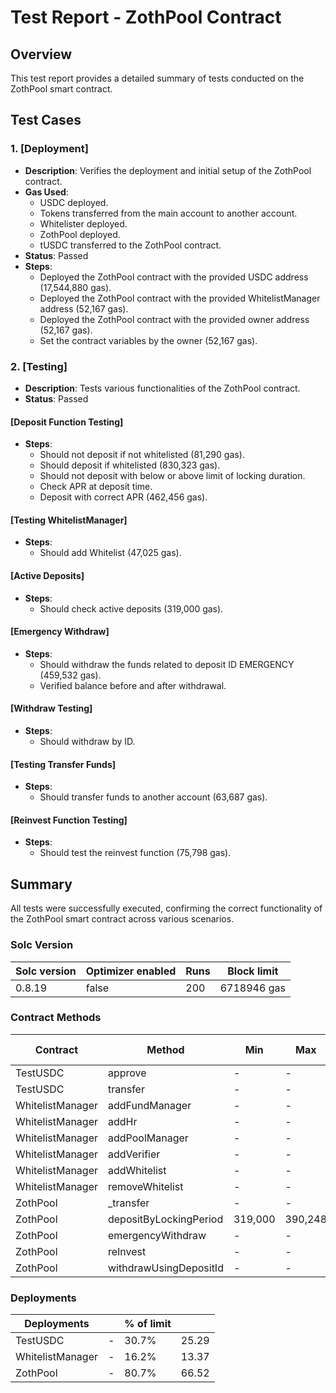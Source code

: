 
# Test Report - ZothPool Contract

## Overview

This test report provides a detailed summary of tests conducted on the ZothPool smart contract.

## Test Cases

### 1. [Deployment]

- **Description**: Verifies the deployment and initial setup of the ZothPool contract.
- **Gas Used**: 
  - USDC deployed.
  - Tokens transferred from the main account to another account.
  - Whitelister deployed.
  - ZothPool deployed.
  - tUSDC transferred to the ZothPool contract.
- **Status**: Passed
- **Steps**:
  - Deployed the ZothPool contract with the provided USDC address (17,544,880 gas).
  - Deployed the ZothPool contract with the provided WhitelistManager address (52,167 gas).
  - Deployed the ZothPool contract with the provided owner address (52,167 gas).
  - Set the contract variables by the owner (52,167 gas).

### 2. [Testing]

- **Description**: Tests various functionalities of the ZothPool contract.
- **Status**: Passed

#### [Deposit Function Testing]

- **Steps**:
  - Should not deposit if not whitelisted (81,290 gas).
  - Should deposit if whitelisted (830,323 gas).
  - Should not deposit with below or above limit of locking duration.
  - Check APR at deposit time.
  - Deposit with correct APR (462,456 gas).

#### [Testing WhitelistManager]

- **Steps**:
  - Should add Whitelist (47,025 gas).

#### [Active Deposits]

- **Steps**:
  - Should check active deposits (319,000 gas).

#### [Emergency Withdraw]

- **Steps**:
  - Should withdraw the funds related to deposit ID EMERGENCY (459,532 gas).
  - Verified balance before and after withdrawal.

#### [Withdraw Testing]

- **Steps**:
  - Should withdraw by ID.

#### [Testing Transfer Funds]

- **Steps**:
  - Should transfer funds to another account (63,687 gas).

#### [Reinvest Function Testing]

- **Steps**:
  - Should test the reinvest function (75,798 gas).

## Summary

All tests were successfully executed, confirming the correct functionality of the ZothPool smart contract across various scenarios.

### Solc Version

| Solc version       | Optimizer enabled | Runs | Block limit      |
|--------------------|-------------------|------|------------------|
| 0.8.19             | false             | 200  | 6718946 gas      |

### Contract Methods

| Contract          | Method                  | Min    | Max    | Avg    | # calls | USD (avg)      |
|-------------------|-------------------------|--------|--------|--------|---------|----------------|
| TestUSDC          | approve                 | -      | -      | 46,945 | 2       | 0.58           |
| TestUSDC          | transfer                | -      | -      | 52,167 | 14      | 0.64           |
| WhitelistManager  | addFundManager          | -      | -      | 46,959 | 1       | 0.58           |
| WhitelistManager  | addHr                   | -      | -      | 47,003 | 1       | 0.58           |
| WhitelistManager  | addPoolManager          | -      | -      | 46,948 | 1       | 0.58           |
| WhitelistManager  | addVerifier             | -      | -      | 46,948 | 1       | 0.58           |
| WhitelistManager  | addWhitelist            | -      | -      | 47,025 | 2       | 0.58           |
| WhitelistManager  | removeWhitelist         | -      | -      | 25,101 | 1       | 0.31           |
| ZothPool          | _transfer               | -      | -      | 63,687 | 1       | 0.78           |
| ZothPool          | depositByLockingPeriod  | 319,000| 390,248| 357,781| 5       | 4.39           |
| ZothPool          | emergencyWithdraw       | -      | -      | 69,284 | 1       | 0.85           |
| ZothPool          | reInvest                | -      | -      | 75,798 | 1       | 0.93           |
| ZothPool          | withdrawUsingDepositId  | -      | -      | 72,208 | 1       | 0.89           |

### Deployments

| Deployments               |                  | % of limit |                  |
|---------------------------|------------------|------------|------------------|
| TestUSDC                  | -                | 30.7%      | 25.29            |
| WhitelistManager          | -                | 16.2%      | 13.37            |
| ZothPool                  | -                | 80.7%      | 66.52            |

